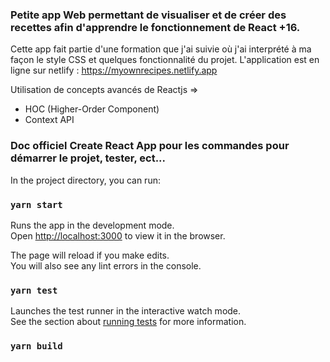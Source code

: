 ### Petite app Web permettant de visualiser et de créer des recettes afin d'apprendre le fonctionnement de React +16.
Cette app fait partie d'une formation que j'ai suivie où j'ai interprété à ma façon le style CSS et quelques fonctionnalité du projet.
L'application est en ligne sur netlify : https://myownrecipes.netlify.app


Utilisation de concepts avancés de Reactjs =>
  - HOC (Higher-Order Component)
  - Context API


### Doc officiel Create React App pour les commandes pour démarrer le projet, tester, ect...

In the project directory, you can run:

### `yarn start`

Runs the app in the development mode.<br />
Open [http://localhost:3000](http://localhost:3000) to view it in the browser.

The page will reload if you make edits.<br />
You will also see any lint errors in the console.

### `yarn test`

Launches the test runner in the interactive watch mode.<br />
See the section about [running tests](https://facebook.github.io/create-react-app/docs/running-tests) for more information.

### `yarn build`


